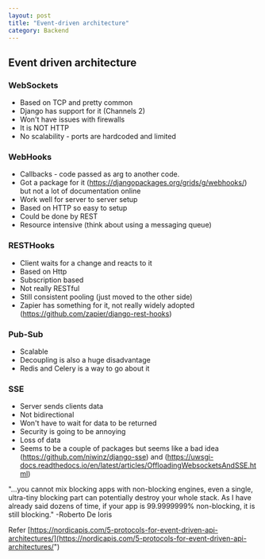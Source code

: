 ```yaml
---
layout: post
title: "Event-driven architecture"
category: Backend
---
```


## Event driven architecture

### WebSockets

* Based on TCP and pretty common
* Django has support for it (Channels 2)
* Won't have issues with firewalls
* It is NOT HTTP
* No scalability - ports are hardcoded and limited

### WebHooks

* Callbacks - code passed as arg to another code.
* Got a package for it (https://djangopackages.org/grids/g/webhooks/) but not a lot of documentation online
* Work well for server to server setup
* Based on HTTP so easy to setup
* Could be done by REST
* Resource intensive (think about using a messaging queue)

### RESTHooks

* Client waits for a change and reacts to it
* Based on Http
* Subscription based
* Not really RESTful
* Still consistent pooling (just moved to the other side)
* Zapier has something for it, not really widely adopted (https://github.com/zapier/django-rest-hooks)

### Pub-Sub

* Scalable
* Decoupling is also a huge disadvantage
* Redis and Celery is a way to go about it

### SSE

* Server sends clients data
* Not bidirectional
* Won't have to wait for data to be returned
* Security is going to be annoying
* Loss of data
* Seems to be a couple of packages but seems like a bad idea (https://github.com/niwinz/django-sse) and (https://uwsgi-docs.readthedocs.io/en/latest/articles/OffloadingWebsocketsAndSSE.html)

"...you cannot mix blocking apps with non-blocking engines, even a single, ultra-tiny blocking part can potentially destroy your whole stack. As I have already said dozens of time, if your app is 99.9999999% non-blocking, it is still blocking." -Roberto De Ioris

Refer [https://nordicapis.com/5-protocols-for-event-driven-api-architectures/](https://nordicapis.com/5-protocols-for-event-driven-api-architectures/")
